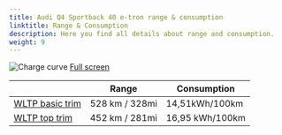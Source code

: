 ```yaml
---
title: Audi Q4 Sportback 40 e-tron range & consumption
linktitle: Range & Consumption
description: Here you find all details about range and consumption.
weight: 9
---
```

<!-- markdownlint-disable MD033 -->
![Charge curve](../range.svg  "Range information")
[Full screen](../range.svg)

| | Range  | Consumption  |
|----|-----|------|
| [WLTP basic trim](../../../../../guides/understandingrange/wltp/) | 528 km / 328mi |14,51kWh/100km | 
| [WLTP top trim](../../../../../guides/understandingrange/wltp/) | 452 km / 281mi | 16,95 kWh/100km | 
